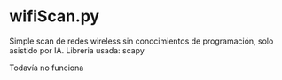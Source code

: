 # wifiScan.py
Simple scan de redes wireless sin conocimientos de programación, solo asistido por IA.
Libreria usada: scapy

Todavía no funciona
